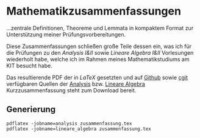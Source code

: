 # Mathematikzusammenfassungen

…zentrale Definitionen, Theoreme und Lemmata in kompaktem Format zur Unterstützung meiner Prüfungsvorbereitungen.

Diese Zusammenfassungen schließen große Teile dessen ein, was ich für die Prüfungen zu den _Analysis I&II_ sowie _Lineare Algebra I&II_ Vorlesungen wiederholt habe, welche ich im Rahmen meines Mathematikstudiums am KIT besucht habe.

Das resultierende PDF der in _LaTeX_ gesetzten und auf [Github] sowie [cgit] verfügbaren Quellen der [Analysis] bzw. [Lineare Algebra] Kurzzusammenfassung steht zum Download bereit.

## Generierung

	pdflatex -jobname=analysis zusammenfassung.tex
	pdflatex -jobname=lineare_algebra zusammenfassung.tex

[Github]: https://github.com/KnairdA/math_reference_sheets/
[cgit]: https://code.kummerlaender.eu/math_reference_sheets/
[Analysis]: https://static.kummerlaender.eu/media/ana12_zusammenfassung.pdf
[Lineare Algebra]: https://static.kummerlaender.eu/media/la12_zusammenfassung.pdf
